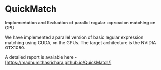# QuickMatch
Implementation and Evaluation of parallel regular expression matching on GPU

We have implemented a parallel version of basic regular expression matching using CUDA, on the GPUs. The target architecture is
the NVIDIA GTX1080.

A detailed report is available here - [https://madhumithasridhara.github.io/QuickMatch/]

